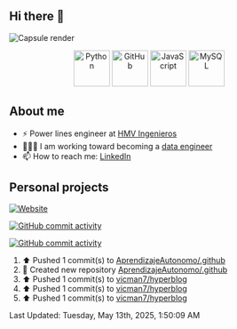 ## Hi there 👋

![Capsule render](https://capsule-render.vercel.app/api?type=waving&height=300&color=gradient&text=Victor%20Tapias)

<div align="center">
  <img src="https://techstack-generator.vercel.app/python-icon.svg" alt="Python" width="65" height="65" />
  <img src="https://techstack-generator.vercel.app/github-icon.svg" alt="GitHub" width="65" height="65" />
  <img src="https://techstack-generator.vercel.app/js-icon.svg" alt="JavaScript" width="65" height="65" />
  <img src="https://techstack-generator.vercel.app/mysql-icon.svg" alt="MySQL" width="65" height="65" />
</div>

## About me

- ⚡️ Power lines engineer at [HMV Ingenieros](https://www.h-mv.com/General/Index.aspx?Lang=es-CO)
- 👨🏻‍💻 I am working toward becoming a [data engineer](https://platzi.com/ruta/data-engineer/?school=_escuela_datos_)
- 📫 How to reach me: [LinkedIn](https://www.linkedin.com/in/victor-manuel-tapias-serna-63b361114/)

## Personal projects

[![Website](https://img.shields.io/website?url=https%3A%2F%2Fvicman7.github.io%2Fabout%2F&up_message=Victor%20Tapias)](https://vicman7.github.io/about/)

[![GitHub commit activity](https://img.shields.io/github/commit-activity/t/vicman7/hyperblog)](https://github.com/vicman7/hyperblog)

[![GitHub commit activity](https://img.shields.io/github/commit-activity/t/vicman7/vicman7.github.io)](https://github.com/vicman7/vicman7.github.io)

<!--RECENT_ACTIVITY:start-->
1. ⬆️ Pushed 1 commit(s) to [AprendizajeAutonomo/.github](https://github.com/AprendizajeAutonomo/.github)<br>
2. 📔 Created new repository [AprendizajeAutonomo/.github](https://github.com/AprendizajeAutonomo/.github)<br>
3. ⬆️ Pushed 1 commit(s) to [vicman7/hyperblog](https://github.com/vicman7/hyperblog)<br>
4. ⬆️ Pushed 1 commit(s) to [vicman7/hyperblog](https://github.com/vicman7/hyperblog)<br>
5. ⬆️ Pushed 1 commit(s) to [vicman7/hyperblog](https://github.com/vicman7/hyperblog)<br>
<!--RECENT_ACTIVITY:end-->
<!--RECENT_ACTIVITY:last_update-->
Last Updated: Tuesday, May 13th, 2025, 1:50:09 AM
<!--RECENT_ACTIVITY:last_update_end-->